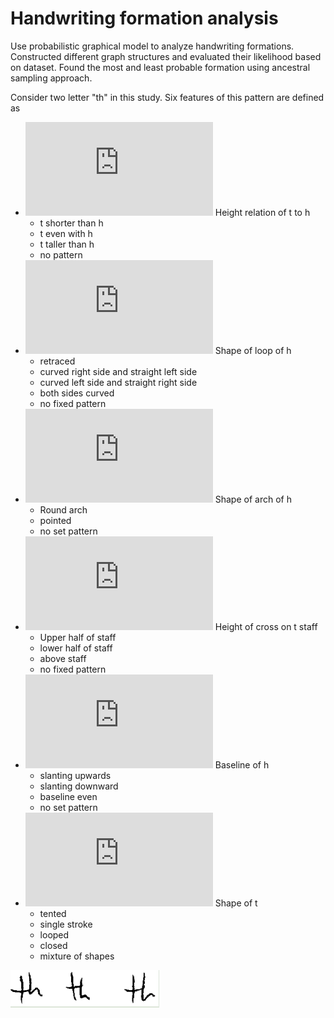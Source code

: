 # Handwriting formation analysis

Use probabilistic graphical model to analyze handwriting formations. Constructed different graph structures and evaluated their likelihood based on dataset. Found the most and least probable formation using ancestral sampling approach.

Consider two letter "th" in this study. Six features of this pattern are defined as
- ![](https://latex.codecogs.com/gif.latex?x_%7B1%7D) Height relation of t to h
  - t shorter than h
  - t even with h 
  - t taller than h
  - no pattern
- ![img](https://latex.codecogs.com/gif.latex?x_%7B2%7D) Shape of loop of h
  - retraced
  - curved right side and straight left side
  - curved left side and straight right side
  - both sides curved
  - no fixed pattern
- ![img](https://latex.codecogs.com/gif.latex?x_%7B3%7D) Shape of arch of h
  - Round arch
  - pointed
  - no set pattern
- ![img](https://latex.codecogs.com/gif.latex?x_%7B4%7D) Height of cross on t staff
  - Upper half of staff
  - lower half of staff
  - above staff
  - no fixed pattern
- ![img](https://latex.codecogs.com/gif.latex?x_%7B5%7D) Baseline of h
  - slanting upwards
  - slanting downward
  - baseline even
  - no set pattern
- ![img](http://www.sciweavers.org/tex2img.php?eq=x_%7B6%7D&bc=White&fc=Black&im=jpg&fs=12&ff=arev&edit=0) Shape of t
  - tented
  - single stroke 
  - looped
  - closed
  - mixture of shapes

![](figures/th_1.png)
